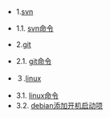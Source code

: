 * 1.[svn](01.0.md)
 - 1.1. [svn命令](01.1.md)
* 2.[git](02.0.md)
 - 2.1. [git命令](02.1.md)
* ３.[linux](0３.0.md)
 - 3.1. [linux命令](03.1.md)
 - 3.2. [debian添加开机启动项](03.2.md)
